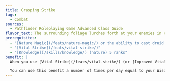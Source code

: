 ```yaml
---
title: Grasping Strike
tags:
  - Combat
sources:
  - Pathfinder Roleplaying Game Advanced Class Guide
flavor_text: The surrounding foliage lurches forth at your enemies in concert with your strikes.
prerequisites:
  - "[Nature Magic](/feats/nature-magic/) or the ability to cast druid or ranger spells"
  - "[Vital Strike](/feats/vital-strike/)"
  - "[Knowledge](/skills/knowledge/) (nature) 5 ranks"
benefit: |
  When you use [Vital Strike](/feats/vital-strike/) (or [Improved Vital Strike](/feats/improved-vital-strike/) or [Greater Vital Strike](/feats/greater-vital-strike/)), you cause the foliage in the area to reach out and entangle your foe (as the condition) if it fails a Reflex save (DC = 10 + 1/2 your character level + your Wisdom modifier). The effect lasts for 1 minute or until the enemy breaks free with a successful Strength check or an [Escape Artist](/skills/escape-artist/) check (DC = the effect's saving throw DC), whichever comes first.

  You can use this benefit a number of times per day equal to your Wisdom modifier (minimum 1). You can use this ability as a free action after you hit an enemy with an attack. This is a supernatural ability.
---
```


